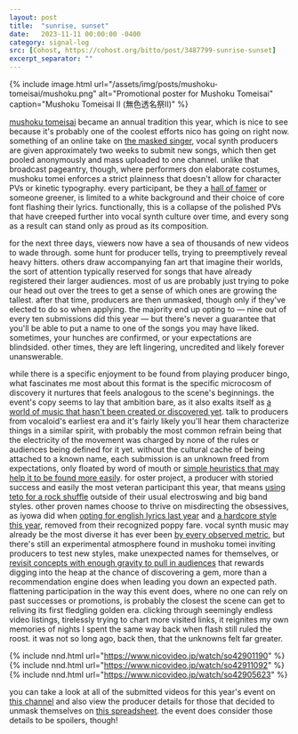 ```yaml
---
layout: post
title:  "sunrise, sunset"
date:   2023-11-11 00:00:00 -0400
category: signal-log
src: [Cohost, https://cohost.org/bitto/post/3487799-sunrise-sunset]
excerpt_separator: ""
---
```


{% include image.html url="/assets/img/posts/mushoku-tomeisai/mushoku.png" alt="Promotional poster for Mushoku Tomeisai" caption="Mushoku Tomeisai II (無色透名祭Ⅱ)" %}


[mushoku tomeisai](https://site.nicovideo.jp/mushokutomeisai/) became an annual tradition this year, which is nice to see because it's probably one of the coolest efforts nico has going on right now. something of an online take on [the masked singer](https://en.m.wikipedia.org/wiki/The_Masked_Singer_(American_TV_series)), vocal synth producers are given approximately two weeks to submit new songs, which then get pooled anonymously and mass uploaded to one channel. unlike that broadcast pageantry, though, where performers don elaborate costumes, mushoku tomei enforces a strict plainness that doesn't allow for character PVs or kinetic typography. every participant, be they a [hall of famer](https://vocaloid.fandom.com/wiki/Hall_of_Fame) or someone greener, is limited to a white background and their choice of core font flashing their lyrics. functionally, this is a collapse of the polished PVs that have creeped further into vocal synth culture over time, and every song as a result can stand only as proud as its composition.

for the next three days, viewers now have a sea of thousands of new videos to wade through. some hunt for producer tells, trying to preemptively reveal heavy hitters. others draw accompanying fan art that imagine their worlds, the sort of attention typically reserved for songs that have already registered their larger audiences. most of us are probably just trying to poke our head out over the trees to get a sense of which ones are growing the tallest. after that time, producers are then unmasked, though only if they've elected to do so when applying. the majority end up opting to — nine out of every ten submissions did this year — but there's never a guarantee that you'll be able to put a name to one of the songs you may have liked. sometimes, your hunches are confirmed, or your expectations are blindsided. other times, they are left lingering, uncredited and likely forever unanswerable.

while there is a specific enjoyment to be found from playing producer bingo, what fascinates me most about this format is the specific microcosm of discovery it nurtures that feels analogous to the scene's beginnings. the event's copy seems to lay that ambition bare, as it also exalts itself as [a world of music that hasn't been created or discovered yet](https://twitter.com/dokotana/status/1720660864364339420). talk to producers from vocaloid's earliest era and it's fairly likely you'll hear them characterize things in a similar spirit, with probably the most common refrain being that the electricity of the movement was charged by none of the rules or audiences being defined for it yet. without the cultural cache of being attached to a known name, each submission is an unknown freed from expectations, only floated by word of mouth or [simple heuristics that may help it to be found more easily](https://twitter.com/dokotana/status/1720625317310570632). for oster project, a producer with storied success and easily the most veteran participant this year, that means [using teto for a rock shuffle](https://www.nicovideo.jp/watch/so42905017) outside of their usual electroswing and big band styles. other proven names choose to thrive on misdirecting the obsessives, as iyowa did when [opting for english lyrics last year](https://www.nicovideo.jp/watch/so40804461) and [a hardcore style this year](https://www.nicovideo.jp/watch/so42899245), removed from their recognized poppy fare. vocal synth music may already be the most diverse it has ever been [by every observed metric](https://denden.garden/2023/07/08/vocaloid-data-rummaging-part-2), but there's still an experimental atmosphere found in mushoku tomei inviting producers to test new styles, make unexpected names for themselves, or [revisit concepts with enough gravity to pull in audiences](https://www.nicovideo.jp/watch/so42900894) that rewards digging into the heap at the chance of discovering a gem, more than a recommendation engine does when leading you down an expected path. flattening participation in the way this event does, where no one can rely on past successes or promotions, is probably the closest the scene can get to reliving its first fledgling golden era. clicking through seemingly endless video listings, tirelessly trying to chart more visited links, it reignites my own memories of nights I spent the same way back when flash still ruled the roost. it was not so long ago, back then, that the unknowns felt far greater.

{% include nnd.html url="https://www.nicovideo.jp/watch/so42901190" %}
{% include nnd.html url="https://www.nicovideo.jp/watch/so42911092" %}
{% include nnd.html url="https://www.nicovideo.jp/watch/so42905623" %}

you can take a look at all of the submitted videos for this year's event on [this channel](https://ch.nicovideo.jp/ch2648319) and also view the producer details for those that decided to unmask themselves on [this spreadsheet](https://site.nicovideo.jp/mushokutomeisai/assets/pdf/m2_netabare.zip). the event does consider those details to be spoilers, though!